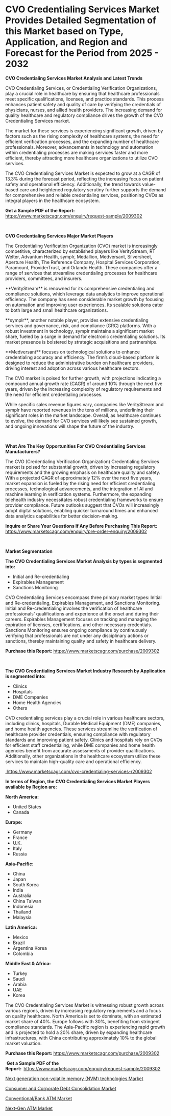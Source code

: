 <p><h1>CVO Credentialing Services Market Provides Detailed Segmentation of this Market based on Type, Application, and Region and Forecast for the Period from 2025 - 2032</h1></p><p><strong>CVO Credentialing Services Market Analysis and Latest Trends</strong></p>
<p><p>CVO Credentialing Services, or Credentialing Verification Organizations, play a crucial role in healthcare by ensuring that healthcare professionals meet specific qualifications, licenses, and practice standards. This process enhances patient safety and quality of care by verifying the credentials of physicians, nurses, and allied health providers. The increasing demand for quality healthcare and regulatory compliance drives the growth of the CVO Credentialing Services market.</p><p>The market for these services is experiencing significant growth, driven by factors such as the rising complexity of healthcare systems, the need for efficient verification processes, and the expanding number of healthcare professionals. Moreover, advancements in technology and automation within credentialing processes are making services faster and more efficient, thereby attracting more healthcare organizations to utilize CVO services.</p><p>The CVO Credentialing Services Market is expected to grow at a CAGR of 13.3% during the forecast period, reflecting the increasing focus on patient safety and operational efficiency. Additionally, the trend towards value-based care and heightened regulatory scrutiny further supports the demand for comprehensive and reliable credentialing services, positioning CVOs as integral players in the healthcare ecosystem.</p></p>
<p><strong>Get a Sample PDF of the Report:&nbsp;</strong> <a href="https://www.marketscagr.com/enquiry/request-sample/2009302?utm_campaign=2198&utm_medium=2&utm_source=Github&utm_content=ia&utm_term=11032025&utm_id=cvo-credentialing-services">https://www.marketscagr.com/enquiry/request-sample/2009302</a></p>
<p>&nbsp;</p>
<p><strong>CVO Credentialing Services Major Market Players</strong></p>
<p><p>The Credentialing Verification Organization (CVO) market is increasingly competitive, characterized by established players like VerityStream, RT Welter, Advantum Health, symplr, Medallion, Medversant, Silversheet, Aperture Health, The Reference Company, Hospital Services Corporation, Paramount, ProviderTrust, and Orlando Health. These companies offer a range of services that streamline credentialing processes for healthcare providers, committees, and insurers.</p><p>**VerityStream** is renowned for its comprehensive credentialing and compliance solutions, which leverage data analytics to improve operational efficiency. The company has seen considerable market growth by focusing on automation and improving user experiences. Its scalable solutions cater to both large and small healthcare organizations.</p><p>**symplr**, another notable player, provides extensive credentialing services and governance, risk, and compliance (GRC) platforms. With a robust investment in technology, symplr maintains a significant market share, fueled by a surge in demand for electronic credentialing solutions. Its market presence is bolstered by strategic acquisitions and partnerships.</p><p>**Medversant** focuses on technological solutions to enhance credentialing accuracy and efficiency. The firm’s cloud-based platform is designed to reduce the administrative burden on healthcare providers, driving interest and adoption across various healthcare sectors.</p><p>The CVO market is poised for further growth, with projections indicating a compound annual growth rate (CAGR) of around 10% through the next five years, driven by the increasing complexity of regulatory requirements and the need for efficient credentialing processes.</p><p>While specific sales revenue figures vary, companies like VerityStream and symplr have reported revenues in the tens of millions, underlining their significant roles in the market landscape. Overall, as healthcare continues to evolve, the demand for CVO services will likely see sustained growth, and ongoing innovations will shape the future of the industry.</p></p>
<p>&nbsp;</p>
<p><strong>What Are The Key Opportunities For CVO Credentialing Services Manufacturers?</strong></p>
<p><p>The CVO (Credentialing Verification Organization) Credentialing Services market is poised for substantial growth, driven by increasing regulatory requirements and the growing emphasis on healthcare quality and safety. With a projected CAGR of approximately 12% over the next five years, market expansion is fueled by the rising need for efficient credentialing processes, technological advancements, and the integration of AI and machine learning in verification systems. Furthermore, the expanding telehealth industry necessitates robust credentialing frameworks to ensure provider compliance. Future outlooks suggest that CVOs will increasingly adopt digital solutions, enabling quicker turnaround times and enhanced data analytics capabilities for better decision-making.</p></p>
<p><strong>Inquire or Share Your Questions If Any Before Purchasing This Report:</strong> <a href="https://www.marketscagr.com/enquiry/pre-order-enquiry/2009302?utm_campaign=2198&utm_medium=2&utm_source=Github&utm_content=ia&utm_term=11032025&utm_id=cvo-credentialing-services">https://www.marketscagr.com/enquiry/pre-order-enquiry/2009302</a></p>
<p>&nbsp;</p>
<p><strong>Market Segmentation</strong></p>
<p><strong>The CVO Credentialing Services Market Analysis by types is segmented into:</strong></p>
<p><ul><li>Initial and Re-credentialing</li><li>Expirables Management</li><li>Sanctions Monitoring</li></ul></p>
<p><p>CVO Credentialing Services encompass three primary market types: Initial and Re-credentialing, Expirables Management, and Sanctions Monitoring. Initial and Re-credentialing involves the verification of healthcare professionals' qualifications and experience at the onset and during their careers. Expirables Management focuses on tracking and managing the expiration of licenses, certifications, and other necessary credentials. Sanctions Monitoring ensures ongoing compliance by continuously verifying that professionals are not under any disciplinary actions or sanctions, thereby maintaining quality and safety in healthcare delivery.</p></p>
<p><strong>Purchase this Report:&nbsp;</strong><a href="https://www.marketscagr.com/purchase/2009302?utm_campaign=2198&utm_medium=2&utm_source=Github&utm_content=ia&utm_term=11032025&utm_id=cvo-credentialing-services">https://www.marketscagr.com/purchase/2009302</a></p>
<p>&nbsp;</p>
<p><strong>The CVO Credentialing Services Market Industry Research by Application is segmented into:</strong></p>
<p><ul><li>Clinics</li><li>Hospitals</li><li>DME Companies</li><li>Home Health Agencies</li><li>Others</li></ul></p>
<p><p>CVO credentialing services play a crucial role in various healthcare sectors, including clinics, hospitals, Durable Medical Equipment (DME) companies, and home health agencies. These services streamline the verification of healthcare provider credentials, ensuring compliance with regulatory standards and improving patient safety. Clinics and hospitals rely on CVOs for efficient staff credentialing, while DME companies and home health agencies benefit from accurate assessments of provider qualifications. Additionally, other organizations in the healthcare ecosystem utilize these services to maintain high-quality care and operational efficiency.</p></p>
<p><a href="https://www.marketscagr.com/cvo-credentialing-services-r2009302?utm_campaign=2198&utm_medium=2&utm_source=Github&utm_content=ia&utm_term=11032025&utm_id=cvo-credentialing-services">&nbsp;https://www.marketscagr.com/cvo-credentialing-services-r2009302</a></p>
<p><strong>In terms of Region, the CVO Credentialing Services Market Players available by Region are:</strong></p>
<p>
    <p> <strong> North America: </strong>
        <ul>
            <li>United States</li>
            <li>Canada</li>
        </ul>
        </p> 
    <p> <strong> Europe: </strong>
        <ul>
            <li>Germany</li>
            <li>France</li>
            <li>U.K.</li>
            <li>Italy</li>
            <li>Russia</li>
        </ul>
        </p> 
    <p> <strong> Asia-Pacific: </strong>
        <ul>
            <li>China</li>
            <li>Japan</li>
            <li>South Korea</li>
            <li>India</li>
            <li>Australia</li>
            <li>China Taiwan</li>
            <li>Indonesia</li>
            <li>Thailand</li>
            <li>Malaysia</li>
        </ul>
        </p> 
    <p> <strong> Latin America: </strong>
        <ul>
            <li>Mexico</li>
            <li>Brazil</li>
            <li>Argentina Korea</li>
            <li>Colombia</li>
        </ul>
        </p> 
    <p> <strong> Middle East & Africa: </strong>
        <ul>
            <li>Turkey</li>
            <li>Saudi</li>
            <li>Arabia</li>
            <li>UAE</li>
            <li>Korea</li>
        </ul>
    </p>
    </p>
<p><p>The CVO Credentialing Services Market is witnessing robust growth across various regions, driven by increasing regulatory requirements and a focus on quality healthcare. North America is set to dominate, with an estimated market share of 40%. Europe follows with 30%, benefiting from stringent compliance standards. The Asia-Pacific region is experiencing rapid growth and is projected to hold a 20% share, driven by expanding healthcare infrastructures, with China contributing approximately 10% to the global market valuation.</p></p>
<p><strong>Purchase this Report: </strong><a href="https://www.marketscagr.com/purchase/2009302?utm_campaign=2198&utm_medium=2&utm_source=Github&utm_content=ia&utm_term=11032025&utm_id=cvo-credentialing-services">https://www.marketscagr.com/purchase/2009302</a></p>
<p>&nbsp;<strong>Get a Sample PDF of the Report:&nbsp;&nbsp;</strong><a href="https://www.marketscagr.com/enquiry/request-sample/2009302?utm_campaign=2198&utm_medium=2&utm_source=Github&utm_content=ia&utm_term=11032025&utm_id=cvo-credentialing-services">https://www.marketscagr.com/enquiry/request-sample/2009302</a></p>
<p><strong></strong></p>
<p><p><a href="https://github.com/gasiorgary79/Market-Research-Report-List-1/blob/main/next-generation-non-volatile-memory-nvm-technologies-market.md?utm_campaign=2198&utm_medium=2&utm_source=Github&utm_content=ia&utm_term=11032025&utm_id=cvo-credentialing-services">Next generation non-volatile memory (NVM) technologies Market</a></p><p><a href="https://github.com/supashcriana/Market-Research-Report-List-1/blob/main/consumer-and-corporate-debt-consolidation-market.md?utm_campaign=2198&utm_medium=2&utm_source=Github&utm_content=ia&utm_term=11032025&utm_id=cvo-credentialing-services">Consumer and Corporate Debt Consolidation Market</a></p><p><a href="https://github.com/vigatoimrene04/Market-Research-Report-List-1/blob/main/conventionalbank-atm-market.md?utm_campaign=2198&utm_medium=2&utm_source=Github&utm_content=ia&utm_term=11032025&utm_id=cvo-credentialing-services">Conventional/Bank ATM Market</a></p><p><a href="https://github.com/bufkamaiahi7/Market-Research-Report-List-1/blob/main/next-gen-atm-market.md?utm_campaign=2198&utm_medium=2&utm_source=Github&utm_content=ia&utm_term=11032025&utm_id=cvo-credentialing-services">Next-Gen ATM Market</a></p></p>